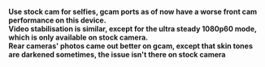 **Use stock cam for selfies, gcam ports as of now have a worse front cam performance on this device.    
Video stabilisation is similar, except for the ultra steady 1080p60 mode, which is only available on stock camera.     
Rear cameras' photos came out better on gcam, except that skin tones are darkened sometimes, the issue isn't there on stock camera**
